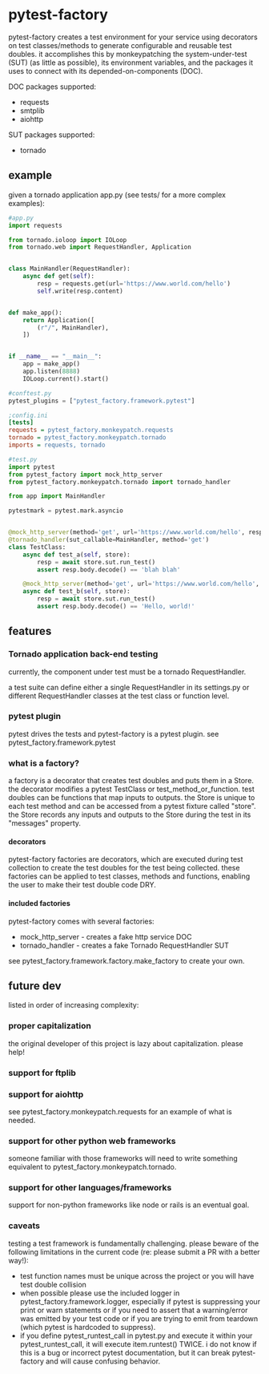 # pytest-factory
pytest-factory creates a test environment for your service using decorators on 
test classes/methods to generate configurable and reusable test doubles. it accomplishes this
by monkeypatching the system-under-test (SUT) (as little as possible), its environment
variables, and the packages it uses to connect with its depended-on-components (DOC).

DOC packages supported:
* requests
* smtplib
* aiohttp

SUT packages supported:
* tornado

## example
given a tornado application app.py (see tests/ for a more complex
examples):
```python
#app.py
import requests

from tornado.ioloop import IOLoop
from tornado.web import RequestHandler, Application


class MainHandler(RequestHandler):
    async def get(self):
        resp = requests.get(url='https://www.world.com/hello')
        self.write(resp.content)


def make_app():
    return Application([
        (r"/", MainHandler),
    ])


if __name__ == "__main__":
    app = make_app()
    app.listen(8888)
    IOLoop.current().start()

```

```python
#conftest.py
pytest_plugins = ["pytest_factory.framework.pytest"]

```

```ini
;config.ini
[tests]
requests = pytest_factory.monkeypatch.requests
tornado = pytest_factory.monkeypatch.tornado
imports = requests, tornado
```

```python
#test.py
import pytest
from pytest_factory import mock_http_server
from pytest_factory.monkeypatch.tornado import tornado_handler

from app import MainHandler

pytestmark = pytest.mark.asyncio


@mock_http_server(method='get', url='https://www.world.com/hello', response='blah blah')
@tornado_handler(sut_callable=MainHandler, method='get')
class TestClass:
    async def test_a(self, store):
        resp = await store.sut.run_test()
        assert resp.body.decode() == 'blah blah'

    @mock_http_server(method='get', url='https://www.world.com/hello', response='Hello, world!')
    async def test_b(self, store):
        resp = await store.sut.run_test()
        assert resp.body.decode() == 'Hello, world!'

```

## features
### Tornado application back-end testing
currently, the component under test must be a tornado RequestHandler.

a test suite can define either a single RequestHandler in its settings.py or
different RequestHandler classes at the test class or function level.

### pytest plugin
pytest drives the tests and pytest-factory is a pytest plugin. 
see pytest_factory.framework.pytest

### what is a factory?
a factory is a decorator that creates test doubles and puts them in a Store. the decorator modifies a pytest
TestClass or test_method_or_function. test doubles can be functions that map inputs to outputs. the Store is
unique to each test method and can be accessed from a pytest fixture called "store". the Store records any
inputs and outputs to the Store during the test in its "messages" property.

#### decorators
pytest-factory factories are decorators, which are executed
during test collection to create the test doubles for the test being collected.
these factories can be applied to test classes, methods and functions, enabling the
user to make their test double code DRY.

#### included factories
pytest-factory comes with several factories:
- mock_http_server - creates a fake http service DOC
- tornado_handler - creates a fake Tornado RequestHandler SUT

see pytest_factory.framework.factory.make_factory to create your own.

## future dev
listed in order of increasing complexity:

### proper capitalization
the original developer of this project is lazy about capitalization. please help!

### support for ftplib

### support for aiohttp
see pytest_factory.monkeypatch.requests for an example of what is needed.

### support for other python web frameworks
someone familiar with those frameworks will need to write something equivalent
to pytest_factory.monkeypatch.tornado.

### support for other languages/frameworks
support for non-python frameworks like node or rails is an eventual goal.

### caveats
testing a test framework is fundamentally challenging. please beware of the
following limitations in the current code (re: please submit a PR with a better way!):
- test function names must be unique across the project or you will have test double
  collision
- when possible please use the included logger in pytest_factory.framework.logger,
    especially if pytest is suppressing your print or warn statements or if you
    need to assert that a warning/error was emitted by your test code or if you
    are trying to emit from teardown (which pytest is hardcoded to suppress).
- if you define pytest_runtest_call in pytest.py and
    execute it within your pytest_runtest_call, it will execute
    item.runtest() TWICE. i do not know if this is a bug
    or incorrect pytest documentation, but it can break pytest-factory and will cause confusing
    behavior.
